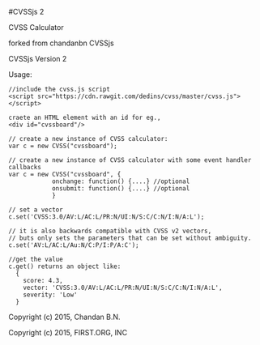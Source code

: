 #CVSSjs 2

CVSS Calculator

forked from chandanbn CVSSjs

CVSSjs Version 2 

Usage:

    //include the cvss.js script 
    <script src="https://cdn.rawgit.com/dedins/cvss/master/cvss.js"></script>
    
    craete an HTML element with an id for eg.,
    <div id="cvssboard"/>
    
    // create a new instance of CVSS calculator:
    var c = new CVSS("cvssboard");

    // create a new instance of CVSS calculator with some event handler callbacks
    var c = new CVSS("cvssboard", {
                onchange: function() {....} //optional
                onsubmit: function() {....} //optional
                }
                
    // set a vector
    c.set('CVSS:3.0/AV:L/AC:L/PR:N/UI:N/S:C/C:N/I:N/A:L');
    
    // it is also backwards compatible with CVSS v2 vectors, 
    // buts only sets the parameters that can be set without ambiguity.
    c.set('AV:L/AC:L/Au:N/C:P/I:P/A:C');
    
    //get the value
    c.get() returns an object like:
      {
        score: 4.3,
        vector: 'CVSS:3.0/AV:L/AC:L/PR:N/UI:N/S:C/C:N/I:N/A:L',
        severity: 'Low'
      }


Copyright (c) 2015, Chandan B.N.

Copyright (c) 2015, FIRST.ORG, INC
